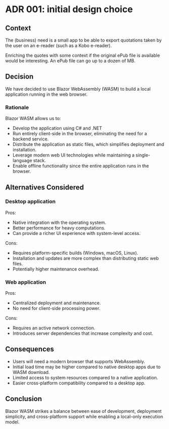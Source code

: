# ADR 001: initial design choice

## Context

The (business) need is a small app to be able to export quotations taken
by the user on an e-reader (such as a Kobo e-reader).

Enriching the quotes with some context if the original ePub file is available
would be interesting. An ePub file can go up to a dozen of MB.

## Decision

We have decided to use Blazor WebAssembly (WASM) to build a local application
running in the web browser.

### Rationale

Blazor WASM allows us to:
- Develop the application using C# and .NET 
- Run entirely client-side in the browser, eliminating the need for a backend service. 
- Distribute the application as static files, which simplifies deployment and installation. 
- Leverage modern web UI technologies while maintaining a single-language stack. 
- Enable offline functionality since the entire application runs in the browser.

## Alternatives Considered

### Desktop application

Pros:
- Native integration with the operating system.
- Better performance for heavy computations.
- Can provide a richer UI experience with system-level access.

Cons:
- Requires platform-specific builds (Windows, macOS, Linux). 
- Installation and updates are more complex than distributing static web files.
- Potentially higher maintenance overhead.

### Web application

Pros:
- Centralized deployment and maintenance.
- No need for client-side processing power.

Cons:
- Requires an active network connection.
- Introduces server dependencies that increase complexity and cost.

## Consequences

- Users will need a modern browser that supports WebAssembly. 
- Initial load time may be higher compared to native desktop apps due to WASM download. 
- Limited access to system resources compared to a native application. 
- Easier cross-platform compatibility compared to a desktop app.

## Conclusion

Blazor WASM strikes a balance between ease of development, deployment simplicity, and cross-platform support
while enabling a local-only execution model.
